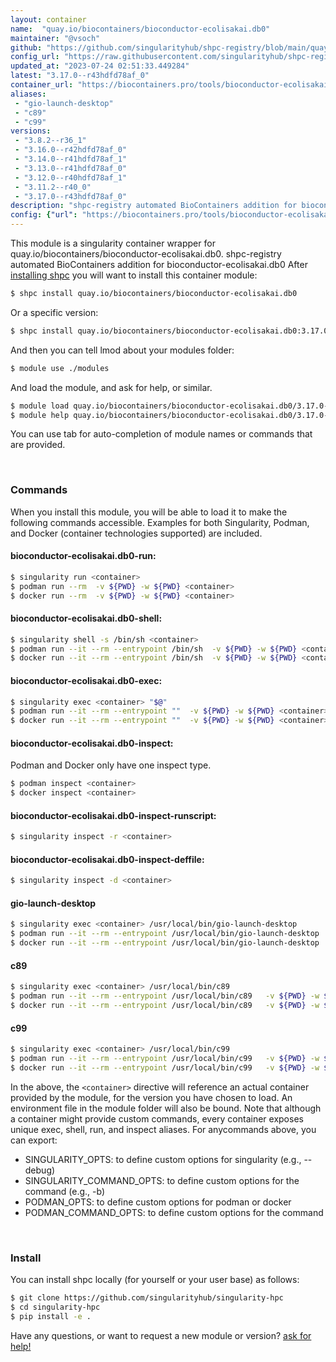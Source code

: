 ```yaml
---
layout: container
name:  "quay.io/biocontainers/bioconductor-ecolisakai.db0"
maintainer: "@vsoch"
github: "https://github.com/singularityhub/shpc-registry/blob/main/quay.io/biocontainers/bioconductor-ecolisakai.db0/container.yaml"
config_url: "https://raw.githubusercontent.com/singularityhub/shpc-registry/main/quay.io/biocontainers/bioconductor-ecolisakai.db0/container.yaml"
updated_at: "2023-07-24 02:51:33.449284"
latest: "3.17.0--r43hdfd78af_0"
container_url: "https://biocontainers.pro/tools/bioconductor-ecolisakai.db0"
aliases:
 - "gio-launch-desktop"
 - "c89"
 - "c99"
versions:
 - "3.8.2--r36_1"
 - "3.16.0--r42hdfd78af_0"
 - "3.14.0--r41hdfd78af_1"
 - "3.13.0--r41hdfd78af_0"
 - "3.12.0--r40hdfd78af_1"
 - "3.11.2--r40_0"
 - "3.17.0--r43hdfd78af_0"
description: "shpc-registry automated BioContainers addition for bioconductor-ecolisakai.db0"
config: {"url": "https://biocontainers.pro/tools/bioconductor-ecolisakai.db0", "maintainer": "@vsoch", "description": "shpc-registry automated BioContainers addition for bioconductor-ecolisakai.db0", "latest": {"3.17.0--r43hdfd78af_0": "sha256:67182944abd8331df6a7eebd0ae5c30decf4d2a6b630ce951a99385bd0f44dc3"}, "tags": {"3.8.2--r36_1": "sha256:7218fc34ce39b6f92e51f4692252c763c2b8e7a9a47e1e1dcd996d67f174751f", "3.16.0--r42hdfd78af_0": "sha256:118d41229c49fff12610a979f708eead94005d72d023409302f6820857a1df5d", "3.14.0--r41hdfd78af_1": "sha256:79d4126e107ac80e35d00d14330141704f72b8311a9e17fbc58e953eb118a908", "3.13.0--r41hdfd78af_0": "sha256:cb071b966ab78df67ea647e21fa60c1d6d8d19dbc19104938c10d9b9fc094dbd", "3.12.0--r40hdfd78af_1": "sha256:1610cca8682f3c8ce99c16e30bd5ea34dd90be5fd59e9ecb0aa092d90898a24c", "3.11.2--r40_0": "sha256:d1f7e0e00bf7728df247584b022d34689b3b6b9efa60410e4c655f4dc3832c6a", "3.17.0--r43hdfd78af_0": "sha256:67182944abd8331df6a7eebd0ae5c30decf4d2a6b630ce951a99385bd0f44dc3"}, "docker": "quay.io/biocontainers/bioconductor-ecolisakai.db0", "aliases": {"gio-launch-desktop": "/usr/local/bin/gio-launch-desktop", "c89": "/usr/local/bin/c89", "c99": "/usr/local/bin/c99"}}
---
```


This module is a singularity container wrapper for quay.io/biocontainers/bioconductor-ecolisakai.db0.
shpc-registry automated BioContainers addition for bioconductor-ecolisakai.db0
After [installing shpc](#install) you will want to install this container module:


```bash
$ shpc install quay.io/biocontainers/bioconductor-ecolisakai.db0
```

Or a specific version:

```bash
$ shpc install quay.io/biocontainers/bioconductor-ecolisakai.db0:3.17.0--r43hdfd78af_0
```

And then you can tell lmod about your modules folder:

```bash
$ module use ./modules
```

And load the module, and ask for help, or similar.

```bash
$ module load quay.io/biocontainers/bioconductor-ecolisakai.db0/3.17.0--r43hdfd78af_0
$ module help quay.io/biocontainers/bioconductor-ecolisakai.db0/3.17.0--r43hdfd78af_0
```

You can use tab for auto-completion of module names or commands that are provided.

<br>

### Commands

When you install this module, you will be able to load it to make the following commands accessible.
Examples for both Singularity, Podman, and Docker (container technologies supported) are included.

#### bioconductor-ecolisakai.db0-run:

```bash
$ singularity run <container>
$ podman run --rm  -v ${PWD} -w ${PWD} <container>
$ docker run --rm  -v ${PWD} -w ${PWD} <container>
```

#### bioconductor-ecolisakai.db0-shell:

```bash
$ singularity shell -s /bin/sh <container>
$ podman run --it --rm --entrypoint /bin/sh  -v ${PWD} -w ${PWD} <container>
$ docker run --it --rm --entrypoint /bin/sh  -v ${PWD} -w ${PWD} <container>
```

#### bioconductor-ecolisakai.db0-exec:

```bash
$ singularity exec <container> "$@"
$ podman run --it --rm --entrypoint ""  -v ${PWD} -w ${PWD} <container> "$@"
$ docker run --it --rm --entrypoint ""  -v ${PWD} -w ${PWD} <container> "$@"
```

#### bioconductor-ecolisakai.db0-inspect:

Podman and Docker only have one inspect type.

```bash
$ podman inspect <container>
$ docker inspect <container>
```

#### bioconductor-ecolisakai.db0-inspect-runscript:

```bash
$ singularity inspect -r <container>
```

#### bioconductor-ecolisakai.db0-inspect-deffile:

```bash
$ singularity inspect -d <container>
```


#### gio-launch-desktop

```bash
$ singularity exec <container> /usr/local/bin/gio-launch-desktop
$ podman run --it --rm --entrypoint /usr/local/bin/gio-launch-desktop   -v ${PWD} -w ${PWD} <container> -c " $@"
$ docker run --it --rm --entrypoint /usr/local/bin/gio-launch-desktop   -v ${PWD} -w ${PWD} <container> -c " $@"
```


#### c89

```bash
$ singularity exec <container> /usr/local/bin/c89
$ podman run --it --rm --entrypoint /usr/local/bin/c89   -v ${PWD} -w ${PWD} <container> -c " $@"
$ docker run --it --rm --entrypoint /usr/local/bin/c89   -v ${PWD} -w ${PWD} <container> -c " $@"
```


#### c99

```bash
$ singularity exec <container> /usr/local/bin/c99
$ podman run --it --rm --entrypoint /usr/local/bin/c99   -v ${PWD} -w ${PWD} <container> -c " $@"
$ docker run --it --rm --entrypoint /usr/local/bin/c99   -v ${PWD} -w ${PWD} <container> -c " $@"
```



In the above, the `<container>` directive will reference an actual container provided
by the module, for the version you have chosen to load. An environment file in the
module folder will also be bound. Note that although a container
might provide custom commands, every container exposes unique exec, shell, run, and
inspect aliases. For anycommands above, you can export:

 - SINGULARITY_OPTS: to define custom options for singularity (e.g., --debug)
 - SINGULARITY_COMMAND_OPTS: to define custom options for the command (e.g., -b)
 - PODMAN_OPTS: to define custom options for podman or docker
 - PODMAN_COMMAND_OPTS: to define custom options for the command

<br>

### Install

You can install shpc locally (for yourself or your user base) as follows:

```bash
$ git clone https://github.com/singularityhub/singularity-hpc
$ cd singularity-hpc
$ pip install -e .
```

Have any questions, or want to request a new module or version? [ask for help!](https://github.com/singularityhub/singularity-hpc/issues)